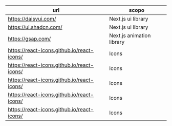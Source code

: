 | url | scopo |
|-----|-------|
| https://daisyui.com/ | Next.js ui library |
| https://ui.shadcn.com/ | Next.js ui library |
| https://gsap.com/ | Next.js animation library |
| https://react-icons.github.io/react-icons/ | Icons |
| https://react-icons.github.io/react-icons/ | Icons |
| https://react-icons.github.io/react-icons/ | Icons |
| https://react-icons.github.io/react-icons/ | Icons |
| https://react-icons.github.io/react-icons/ | Icons |